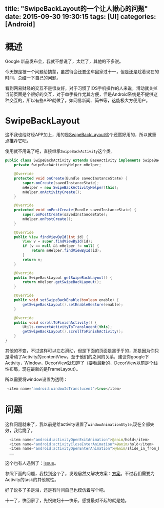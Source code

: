 title: "SwipeBackLayout的一个让人揪心的问题"
date: 2015-09-30 19:30:15
tags: [UI]
categories: [Android]
---

# 概述
Google 新品发布会，我就不想说了，太烂了，其他的不多说。

今天愣是被一个问题给搞蒙，虽然待会还要坐车回家过十一，但是还是趁着现在的时间，总结一下自己的问题。

看到网易财经的交互不是很友好，对于习惯了IOS手机操作的人来说，滑动就关掉当前页面是个很好的交互，对于单手操作尤其方便，但是Android系统是不提供这种交互的，所以有些APP就做了，如网易新闻、简书等，这能极大方便用户。
<!-- more -->


# SwipeBackLayout
这不我也给财经APP加上，用的是[SwipeBackLayout](https://github.com/ikew0ng/SwipeBackLayout)这个还蛮好用的，所以就重点推荐它吧。

使用就不用说了吧，直接继承`SwipeBackActivity`这个类,


```Java
public class SwipeBackActivity extends BaseActivity implements SwipeBackActivityBase {
    private SwipeBackActivityHelper mHelper;

    @Override
    protected void onCreate(Bundle savedInstanceState) {
        super.onCreate(savedInstanceState);
        mHelper = new SwipeBackActivityHelper(this);
        mHelper.onActivityCreate();
    }

    @Override
    protected void onPostCreate(Bundle savedInstanceState) {
        super.onPostCreate(savedInstanceState);
        mHelper.onPostCreate();
    }

    @Override
    public View findViewById(int id) {
        View v = super.findViewById(id);
        if (v == null && mHelper != null) {
            return mHelper.findViewById(id);
        }
        return v;
    }

    @Override
    public SwipeBackLayout getSwipeBackLayout() {
        return mHelper.getSwipeBackLayout();
    }

    @Override
    public void setSwipeBackEnable(boolean enable) {
        getSwipeBackLayout().setEnableGesture(enable);
    }

    @Override
    public void scrollToFinishActivity() {
        Utils.convertActivityToTranslucent(this);
        getSwipeBackLayout().scrollToFinishActivity();
    }
}

```
其他的不变，不过这样可以左右滑动，但是下面的页面是黑乎乎的，那是因为你只是滑动了Activity的contentView，至于他们的之间的关系，建议你google下Activity，Window，DecorView就知道了（要看最新的，DecorView以前是个线性布局，现在最新的是FrameLayout）。

所以需要将window设置为透明：
```Java
 <item name="android:windowIsTranslucent">true</item>
 ```
# 问题
 这样问题就来了，我以前是给activity设置了`windowAnimationStyle`,现在全部失效，我给跪了。
 
```Java
  <item name="android:activityOpenExitAnimation">@anim/hold</item>
  <item name="android:activityCloseEnterAnimation">@anim/hold</item>
  <item name="android:activityOpenEnterAnimation">@anim/slide_in_from_bottom</item>
  ……
 ```  
      
 这个也有人遇到了：[issue](https://github.com/ikew0ng/SwipeBackLayout/issues/3)。
 
 参照下面的问题，我找到这个了，发现居然又解决方案：[方案](http://blog.csdn.net/xuewater/article/details/36398803)。不过我们需要为Activity的task的其他属性。
 
 好了说多了多是泪，还是有时间自己也模仿着写个吧。
 
 十一了，快回家了，先祝媳妇十一快乐，感觉最对不起的就是她。
 
 

